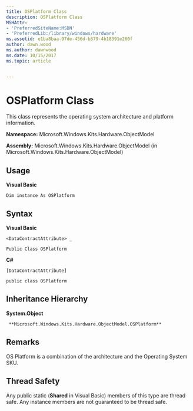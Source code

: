 ```yaml
---
title: OSPlatform Class
description: OSPlatform Class
MSHAttr:
- 'PreferredSiteName:MSDN'
- 'PreferredLib:/library/windows/hardware'
ms.assetid: e1ba8baa-97de-456d-b379-4b18391e260f
author: dawn.wood
ms.author: dawnwood
ms.date: 10/15/2017
ms.topic: article


---
```


# OSPlatform Class


This class represents the operating system architecture and platform information.

**Namespace:** Microsoft.Windows.Kits.Hardware.ObjectModel

**Assembly:** Microsoft.Windows.Kits.Hardware.ObjectModel (in Microsoft.Windows.Kits.Hardware.ObjectModel)

## <span id="Usage"></span><span id="usage"></span><span id="USAGE"></span>Usage


**Visual Basic**

`Dim instance As OSPlatform`

## <span id="Syntax"></span><span id="syntax"></span><span id="SYNTAX"></span>Syntax


**Visual Basic**

`<DataContractAttribute> _`

`Public Class OSPlatform`

**C#**

`[DataContractAttribute]`

`public class OSPlatform`

## <span id="Inheritance_Hierarchy"></span><span id="inheritance_hierarchy"></span><span id="INHERITANCE_HIERARCHY"></span>Inheritance Hierarchy


**System.Object**

     **Microsoft.Windows.Kits.Hardware.ObjectModel.OSPlatform**

## <span id="Remarks"></span><span id="remarks"></span><span id="REMARKS"></span>Remarks


OS Platform is a combination of the architecture and the Operating System SKU.

## <span id="Thread_Safety"></span><span id="thread_safety"></span><span id="THREAD_SAFETY"></span>Thread Safety


Any public static (**Shared** in Visual Basic) members of this type are thread safe. Any instance members are not guaranteed to be thread safe.

 

 






